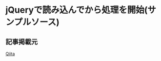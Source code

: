 # jQueryで読み込んでから処理を開始(サンプルソース)

## 記事掲載元
[Qiita](https://qiita.com/ak22/items/9dda2dda70b77c8eeca4)
